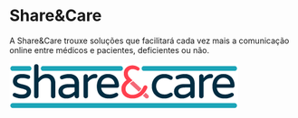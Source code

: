 # Share&Care
A Share&Care trouxe soluções que facilitará cada vez mais a
comunicação online entre médicos e pacientes, deficientes ou não.

<img src='/src/ShareCare.App/wwwroot/img/icon/logo.png'>
